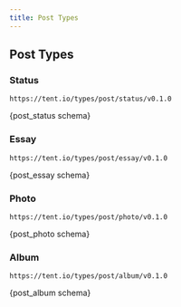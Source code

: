 ```yaml
---
title: Post Types
---
```


## Post Types

### Status

`https://tent.io/types/post/status/v0.1.0`

{post_status schema}


### Essay

`https://tent.io/types/post/essay/v0.1.0`

{post_essay schema}

### Photo

`https://tent.io/types/post/photo/v0.1.0`

{post_photo schema}


### Album

`https://tent.io/types/post/album/v0.1.0`

{post_album schema}

